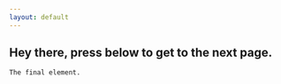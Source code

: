 ```yaml
---
layout: default
---
```


## Hey there, press below to get to the next page.

```
The final element.
```

